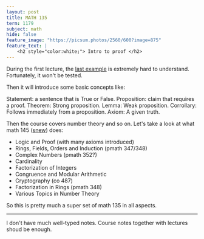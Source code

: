 ```yaml
---
layout: post
title: MATH 135
term: 1179
subject: math
hide: false
feature_image: "https://picsum.photos/2560/600?image=875"
feature_text: |
    <h2 style="color:white;"> Intro to proof </h2>
---
```


During the first lecture, the [last example](https://en.wikipedia.org/wiki/Theorem_on_friends_and_strangers) is extremely hard to understand. Fortunately, it won't be tested.

Then it will introduce some basic concepts like:

>
Statement: a sentence that is True or False.
Proposition: claim that requires a proof.
Theorem: Strong proposition.
Lemma: Weak proposition.
Corrollary: Follows immediately from a proposition.
Axiom: A given truth.

Then the course covers number theory and so on. Let's take a look at what math 145 ([snew](http://www.math.uwaterloo.ca/~snew/)) does:
- Logic and Proof (with many axioms introduced)
- Rings, Fields, Orders and Induction (pmath 347/348)
- Complex Numbers (pmath 352?)
- Cardinality
- Factorization of Integers
- Congruence and Modular Arithmetic
- Cryptography (co 487)
- Factorization in Rings (pmath 348)
- Various Topics in Number Theory

So this is pretty much a super set of math 135 in all aspects.

---

I don't have much well-typed notes. Course notes together with lectures shoud be enough.
